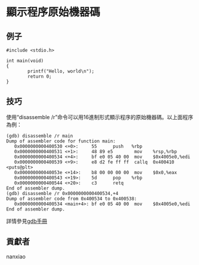# 顯示程序原始機器碼 

## 例子

	#include <stdio.h>

	int main(void)
	{
	        printf("Hello, world\n");
	        return 0;
	}



## 技巧

使用“disassemble /r”命令可以用16進制形式顯示程序的原始機器碼。以上面程序為例：

	(gdb) disassemble /r main
	Dump of assembler code for function main:
	   0x0000000000400530 <+0>:     55      push   %rbp
	   0x0000000000400531 <+1>:     48 89 e5        mov    %rsp,%rbp
	   0x0000000000400534 <+4>:     bf e0 05 40 00  mov    $0x4005e0,%edi
	   0x0000000000400539 <+9>:     e8 d2 fe ff ff  callq  0x400410 <puts@plt>
	   0x000000000040053e <+14>:    b8 00 00 00 00  mov    $0x0,%eax
	   0x0000000000400543 <+19>:    5d      pop    %rbp
	   0x0000000000400544 <+20>:    c3      retq
	End of assembler dump.
	(gdb) disassemble /r 0x0000000000400534,+4
	Dump of assembler code from 0x400534 to 0x400538:
	   0x0000000000400534 <main+4>: bf e0 05 40 00  mov    $0x4005e0,%edi
	End of assembler dump.
	

詳情參見[gdb手冊](https://sourceware.org/gdb/onlinedocs/gdb/Machine-Code.html)

## 貢獻者

nanxiao



